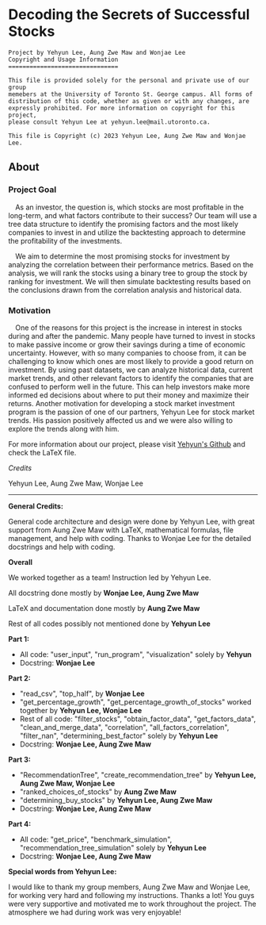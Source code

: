 # **Decoding the Secrets of Successful Stocks**


```
Project by Yehyun Lee, Aung Zwe Maw and Wonjae Lee
Copyright and Usage Information
===============================

This file is provided solely for the personal and private use of our group
memebers at the University of Toronto St. George campus. All forms of
distribution of this code, whether as given or with any changes, are
expressly prohibited. For more information on copyright for this project,
please consult Yehyun Lee at yehyun.lee@mail.utoronto.ca.

This file is Copyright (c) 2023 Yehyun Lee, Aung Zwe Maw and Wonjae Lee.
```

## **About**


### **Project Goal**

⠀ As an investor, the question is, which stocks are most profitable in the long-term, and what factors contribute to their success? Our team will use a tree data structure to identify the promising factors and the most likely companies to invest in and utilize the backtesting approach to determine the profitability of the investments.

⠀ We aim to determine the most promising stocks for investment by analyzing the correlation between their performance metrics. Based on the analysis, we will rank the stocks using a binary tree to group the stock by ranking for investment. We will then simulate backtesting results based on the conclusions drawn from the correlation analysis and historical data.


### **Motivation**

⠀ One of the reasons for this project is the increase in interest in stocks during and after the pandemic. Many people have turned to invest in stocks to make passive income or grow their savings during a time of economic uncertainty. However, with so many companies to choose from, it can be challenging to know which ones are most likely to provide a good return on investment. By using past datasets, we can analyze historical data, current market trends, and other relevant factors to identify the companies that are confused to perform well in the future. This can help investors make more informed ed decisions about where to put their money and maximize their returns. Another motivation for developing a stock market investment program is the passion of one of our partners, Yehyun Lee for stock market trends. His passion positively affected us and we were also willing to explore the trends along with him.

For more information about our project, please visit [Yehyun's Github](https://github.com/YehyunLee/CSC111-Project) and check the LaTeX file.

*Credits*

Yehyun Lee, Aung Zwe Maw, Wonjae Lee

---------------------------------------------------------------------------------------------------------------------------

**General Credits:**

General code architecture and design were done by Yehyun Lee, with great support from Aung Zwe Maw with LaTeX, mathematical formulas, file management, and help with coding. Thanks to Wonjae Lee for the detailed docstrings and help with coding.

**Overall**

We worked together as a team! Instruction led by Yehyun Lee.

All docstring done mostly by **Wonjae Lee, Aung Zwe Maw**

LaTeX and documentation done mostly by **Aung Zwe Maw**

Rest of all codes possibly not mentioned done by **Yehyun Lee**

**Part 1:**



* All code: "user_input", "run_program", "visualization" solely by **Yehyun**
* Docstring: **Wonjae Lee**

**Part 2:**



* "read_csv", "top_half",  by **Wonjae Lee**
* "get_percentage_growth", "get_percentage_growth_of_stocks" worked together by **Yehyun Lee, Wonjae Lee**
* Rest of all code: "filter_stocks", "obtain_factor_data", "get_factors_data", "clean_and_merge_data", "correlation", "all_factors_correlation", "filter_nan", "determining_best_factor" solely by **Yehyun Lee**
* Docstring: **Wonjae Lee, Aung Zwe Maw**

**Part 3:**



* "RecommendationTree", "create_recommendation_tree" by **Yehyun Lee, Aung Zwe Maw, Wonjae Lee**
* "ranked_choices_of_stocks" by **Aung Zwe Maw**
* "determining_buy_stocks" by **Yehyun Lee, Aung Zwe Maw**
* Docstring: **Wonjae Lee, Aung Zwe Maw**

**Part 4:**



* All code: "get_price", "benchmark_simulation", "recommendation_tree_simulation" solely by **Yehyun Lee**
* Docstring: **Wonjae Lee, Aung Zwe Maw**

**Special words from Yehyun Lee:**

I would like to thank my group members, Aung Zwe Maw and Wonjae Lee, for working very hard and following my instructions. Thanks a lot! You guys were very supportive and motivated me to work throughout the project. The atmosphere we had during work was very enjoyable!
